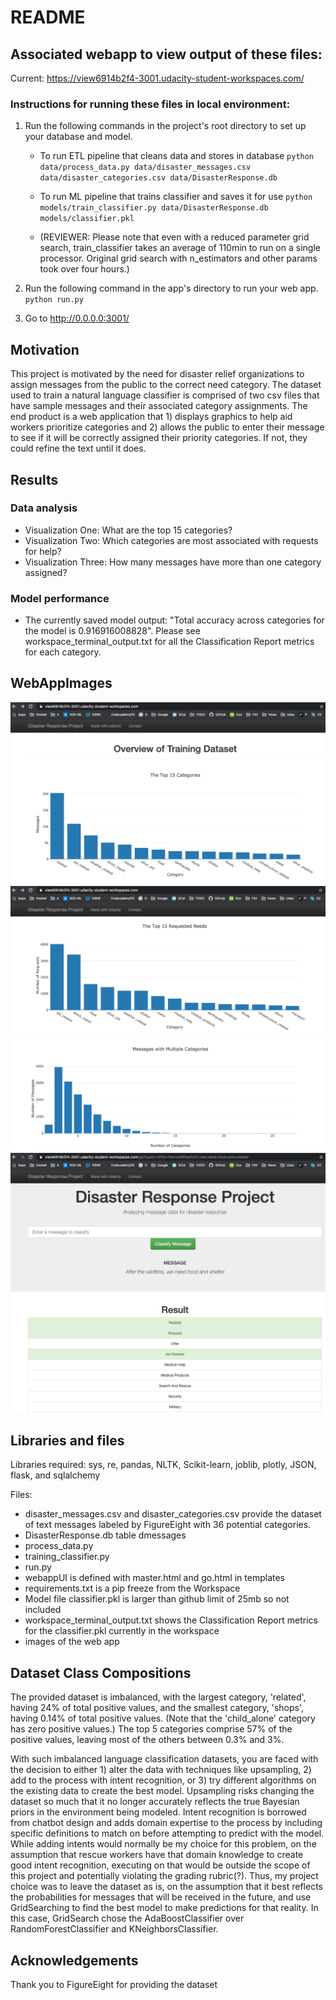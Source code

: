 ﻿# README

## Associated webapp to view output of these files:

Current: https://view6914b2f4-3001.udacity-student-workspaces.com/


### Instructions for running these files in local environment:
1. Run the following commands in the project's root directory to set up your database and model.

    - To run ETL pipeline that cleans data and stores in database
        `python data/process_data.py data/disaster_messages.csv data/disaster_categories.csv data/DisasterResponse.db`
    - To run ML pipeline that trains classifier and saves it for use
        `python models/train_classifier.py data/DisasterResponse.db models/classifier.pkl`

    - (REVIEWER: Please note that even with a reduced parameter grid search, train_classifier takes an average of 110min to run on a single processor. Original grid search with n_estimators and other params took over four hours.)

2. Run the following command in the app's directory to run your web app.
    `python run.py`

3. Go to http://0.0.0.0:3001/

## Motivation

This project is motivated by the need for disaster relief organizations to assign messages from the public to the correct need category.  The dataset used to train a natural language classifier is comprised of two csv files that have sample messages and their associated category assignments.  The end product is a web application that 1) displays graphics to help aid workers prioritize categories and 2) allows the public to enter their message to see if it will be correctly assigned their priority categories. If not, they could refine the text until it does.

## Results
### Data analysis
* Visualization One: What are the top 15 categories?
* Visualization Two: Which categories are most associated with requests for help?
* Visualization Three: How many messages have more than one category assigned?
### Model performance
* The currently saved model output: "Total accuracy across categories for the model is 0.916916008828". Please see workspace_terminal_output.txt for all the Classification Report metrics for each category.


## WebAppImages

![Web app dashboard screenshot top categories](https://github.com/lisaquera/disaster_data/blob/main/images/DR_dashboard_top_cats.png?raw=true)
![Web app dashboard screenshot most requested categories](https://github.com/lisaquera/disaster_data/blob/main/images/DR_dashboard_most_needed.png?raw=true)
![Web app dashboard screenshot multiple category messages](https://github.com/lisaquera/disaster_data/blob/main/images/DR_dashboard_multi_cats.png?raw=true)
![Web app dashboard screenshot category predictions from query text](https://github.com/lisaquera/disaster_data/blob/main/images/DR_category_predictions.png?raw=true)

## Libraries and files
Libraries required: sys, re, pandas, NLTK, Scikit-learn, joblib, plotly, JSON,
flask, and sqlalchemy

Files:
* disaster_messages.csv and disaster_categories.csv provide the dataset of text messages labeled by FigureEight with 36 potential categories.
* DisasterResponse.db table dmessages
* process_data.py
* training_classifier.py
* run.py
* webappUI is defined with master.html and go.html in templates
* requirements.txt is a pip freeze from the Workspace
* Model file classifier.pkl is larger than github limit of 25mb so not included
* workspace_terminal_output.txt shows the Classification Report metrics for the classifier.pkl currently in the workspace
* images of the web app


## Dataset Class Compositions
The provided dataset is imbalanced, with the largest category, 'related', having 24% of total positive values, and the smallest category, 'shops', having 0.14% of total positive values. (Note that the 'child_alone' category has zero positive values.)  The top 5 categories comprise 57% of the positive values, leaving most of the others between 0.3% and 3%.

With such imbalanced language classification datasets, you are faced with the decision to either 1) alter the data with techniques like upsampling, 2) add to the process with intent recognition, or 3) try different algorithms on the existing data to create the best model. Upsampling risks changing the dataset so much that it no longer accurately reflects the true Bayesian priors in the environment being modeled. Intent recognition is borrowed from chatbot design and adds domain expertise to the process by including specific definitions to match on before attempting to predict with the model. While adding intents would normally be my choice for this problem, on the assumption that rescue workers have that domain knowledge to create good intent recognition, executing on that would be outside the scope of this project and potentially violating the grading rubric(?). Thus, my project choice was to leave the dataset as is, on the assumption that it best reflects the probabilities for messages that will be received in the future, and use GridSearching to find the best model to make predictions for that reality. In this case, GridSearch chose the AdaBoostClassifier over RandomForestClassifier and KNeighborsClassifier.


## Acknowledgements
Thank you to FigureEight for providing the dataset
